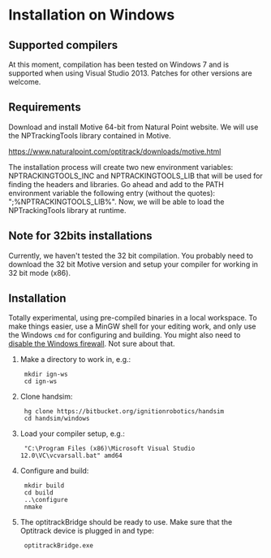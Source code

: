 # Installation on Windows

## Supported compilers

At this moment, compilation has been tested on Windows 7 and is supported
when using Visual Studio 2013. Patches for other versions are welcome.

## Requirements

Download and install Motive 64-bit from Natural Point website. We will use
the NPTrackingTools library contained in Motive.

https://www.naturalpoint.com/optitrack/downloads/motive.html

The installation process will create two new environment variables:
NPTRACKINGTOOLS_INC and NPTRACKINGTOOLS_LIB that will be used for finding the
headers and libraries. Go ahead and add to the PATH environment variable the
following entry (without the quotes): ";%NPTRACKINGTOOLS_LIB%". Now, we will
be able to load the NPTrackingTools library at runtime.

## Note for 32bits installations

Currently, we haven't tested the 32 bit compilation. You probably need
to download the 32 bit Motive version and setup your compiler for working in
32 bit mode (x86).

## Installation

Totally experimental, using pre-compiled binaries in a local workspace. To make things easier, use a MinGW shell for your editing work, and only use the
Windows `cmd` for configuring and building.  You might also need to [disable the Windows firewall](http://windows.microsoft.com/en-us/windows/turn-windows-firewall-on-off#turn-windows-firewall-on-off=windows-7). Not sure about that.

1. Make a directory to work in, e.g.:

        mkdir ign-ws
        cd ign-ws

1. Clone handsim:

        hg clone https://bitbucket.org/ignitionrobotics/handsim
        cd handsim/windows

1. Load your compiler setup, e.g.:

        "C:\Program Files (x86)\Microsoft Visual Studio 12.0\VC\vcvarsall.bat" amd64

1. Configure and build:

        mkdir build
        cd build
        ..\configure
        nmake

1. The optitrackBridge should be ready to use. Make sure that the Optitrack
   device is plugged in and type:

        optitrackBridge.exe
